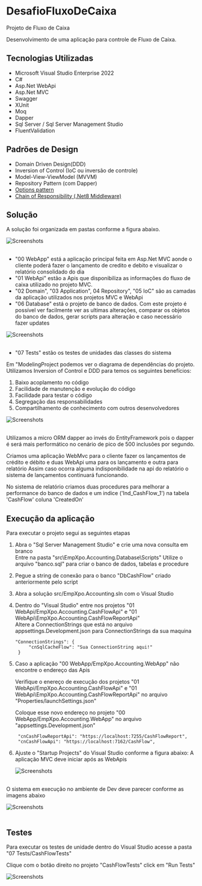 # DesafioFluxoDeCaixa
Projeto de Fluxo de Caixa

Desenvolvimento de uma aplicação para controle de Fluxo de Caixa.

## Tecnologias Utilizadas

- Microsoft Visual Studio Enterprise 2022
- C#
- Asp.Net WebApi
- Asp.Net MVC
- Swagger
- XUnit
- Moq
- Dapper
- Sql Server / Sql Server Management Studio
- FluentValidation

## Padrões de Design
- Domain Driven Design(DDD)
- Inversion of Control (IoC ou inversão de controle)
- Model-View-ViewModel (MVVM)
- Repository Pattern (com Dapper)
- [Options pattern](https://learn.microsoft.com/en-us/aspnet/core/fundamentals/configuration/options?view=aspnetcore-8.0)
- [Chain of Responsibility (.Net8 Middleware)](https://learn.microsoft.com/pt-br/aspnet/core/fundamentals/middleware/?view=aspnetcore-8.0)

## Solução
A solução foi organizada em pastas conforme a figura abaixo.

![Screenshots](estruturaDaSolucao.png) <br><br>

- "00 WebApp" está a aplicação principal feita em Asp.Net MVC aonde o cliente poderá fazer o lançamento de credito e debito e visualizar o relatório consolidado do dia
- "01 WebApi" estão a Apis que disponibiliza as informações do fluxo de caixa utilizado no projeto MVC.
- "02 Domain", "03 Application", 04 Repository", "05 IoC" são as camadas da aplicação utilizados nos projetos MVC e WebApi
- "06 Database" está o projeto de banco de dados.
   Com este projeto é possível ver facilmente ver as ultimas alterações, comparar os objetos do banco de dados, gerar scripts para alteração e caso necessário fazer updates 

![Screenshots](dbCompare.PNG) <br><br>

- "07 Tests" estão os testes de unidades das classes do sistema


Em "ModelingProject podemos ver o diagrama de dependências do projeto.
Utilizamos Inversion of Control e DDD para temos os seguintes benefícios:

1) Baixo acoplamento no código
2) Facilidade de manutenção e evolução do código
3) Facilidade para testar o código
4) Segregação das responsabilidades
5) Compartilhamento de conhecimento com outros desenvolvedores

![Screenshots](arquiteturaEmCamadas.PNG) <br><br>

Utilizamos a micro ORM dapper ao invés do EntityFramework pois o dapper é será mais performático no cenário de pico de 500 inclusões por segundo.

Criamos uma aplicação WebMvc para o cliente fazer os lançamentos de crédito e débito e duas WebApi uma para os lançamento e outra para relatório
Assim caso ocorra alguma indisponibilidade na api do relatório o sistema de lançamentos continuará funcionando.

No sistema de relatório criamos duas procedures para melhorar a performance do banco de dados e um indice ('Ind_CashFlow_1') na tabela 'CashFlow' coluna 'CreatedOn'


## Execução da aplicação
Para executar o projeto segui as seguintes etapas
1) Abra o "Sql Server Management Studio" e crie uma nova consulta em branco   
   Entre na pasta "src\EmpXpo.Accounting.Database\Scripts"
   Utilize o arquivo "banco.sql" para criar o banco de dados, tabelas e procedure

3) Pegue a string de conexão para o banco "DbCashFlow" criado anteriormente pelo script

4) Abra a solução src/EmpXpo.Accounting.sln com o Visual Studio

5) Dentro do "Visual Studio" entre nos projetos "01 WebApi/EmpXpo.Accounting.CashFlowApi" e "01 WebApi\EmpXpo.Accounting.CashFlowReportApi"   
   Altere a ConnectionStrings que está no arquivo appsettings.Development.json para ConnectionStrings da sua maquina
   
   ```
   "ConnectionStrings": {
		"cnSqlCacheFlow": "Sua ConnectionString aqui!"
	}
   ```

7) Caso a aplicação "00 WebApp/EmpXpo.Accounting.WebApp" não encontre o endereço das Apis

   Verifique o enereço de execução dos projetos "01 WebApi/EmpXpo.Accounting.CashFlowApi" e "01 WebApi\EmpXpo.Accounting.CashFlowReportApi"
   no arquivo "Properties/launchSettings.json"

   Coloque esse novo endereço no projeto "00 WebApp/EmpXpo.Accounting.WebApp"
   no arquivo "appsettings.Development.json"
   
   
   ```
    "cnCashFlowReportApi": "https://localhost:7255/CashFlowReport",
	"cnCashFlowApi": "https://localhost:7162/CashFlow",
   ```
   
8) Ajuste o "Startup Projects" do Visual Studio conforme a figura abaixo:
    A aplicação MVC deve  iniciar após as WebApis

    ![Screenshots](startupProjects.png) <br><br>

O sistema em execução no ambiente de Dev deve parecer conforme as imagens abaixo

  ![Screenshots](sistemaWebMvc.png) <br><br>
  
## Testes
Para executar os testes de unidade dentro do Visual Studio acesse a pasta "07 Tests/CashFlowTests"

Clique com o botão direito no projeto "CashFlowTests" click em "Run Tests"

![Screenshots](runTests.png) <br><br>
